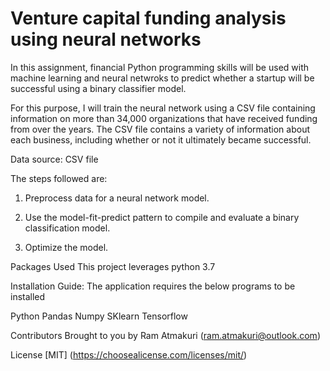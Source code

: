 # Venture capital funding analysis using neural networks

In this assignment, financial Python programming skills will be used with machine learning and neural netwroks to predict whether a startup will be successful using a binary classifier model. 

For this purpose, I will train the neural network using a CSV file containing information on more than 34,000 organizations that have received funding from over the years. The CSV file contains a variety of information about each business, including whether or not it ultimately became successful. 

Data source: CSV file

The steps followed are:

1. Preprocess data for a neural network model.

2. Use the model-fit-predict pattern to compile and evaluate a binary classification model.

3. Optimize the model.

Packages Used This project leverages python 3.7

Installation Guide: The application requires the below programs to be installed

Python
Pandas
Numpy
SKlearn
Tensorflow

Contributors Brought to you by Ram Atmakuri (ram.atmakuri@outlook.com)

License [MIT] (https://choosealicense.com/licenses/mit/)
